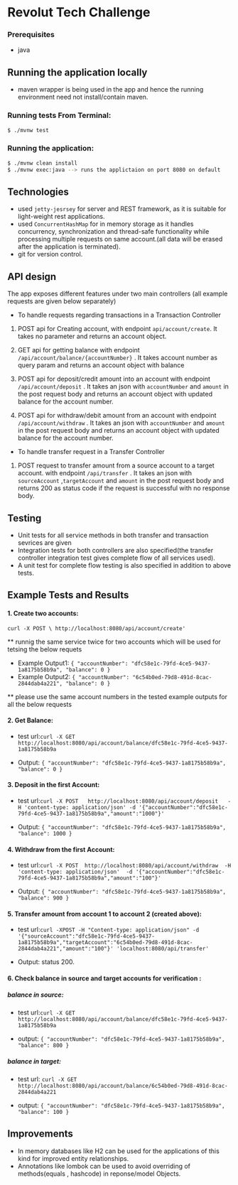 # Revolut Tech Challenge

### Prerequisites
* java 

## Running the application locally

* maven wrapper is being used in the app and hence the running environment need not install/contain maven.

### Running tests From Terminal:

```sh
$ ./mvnw test
```
### Running the application:

```sh
$ ./mvnw clean install 
$ ./mvnw exec:java --> runs the applictaion on port 8080 on default
```

## Technologies

* used `jetty-jesrsey` for server and REST framework, as it is suitable for light-weight rest applications.
* used `ConcurrentHashMap` for in memory storage as it handles concurrency, synchronization and thread-safe functionality while processing multiple requests on same account.(all data will be erased after the application is terminated).
* git for version control.

## API design

The app exposes different features under two main controllers (all example requests are given below separately)

* To handle requests regarding transactions in a Transaction Controller
 
1. POST api for Creating account, with endpoint `api/account/create`. It takes no parameter and returns an account object.

2. GET api for getting balance with endpoint `/api/account/balance/{accountNumber}` . It takes account number as query param and returns an account object with balance 

3. POST api for deposit/credit amount into an account with endpoint `/api/account/deposit` . It takes an json with `accountNumber` and `amount` in the post request body and returns an account object with updated balance for the account number.

4. POST api for withdraw/debit amount from an account with endpoint `/api/account/withdraw` . It takes an json with `accountNumber` and `amount` in the post request body and returns an account object with updated balance for the account number.

* To handle transfer request in a Transfer Controller

1. POST request to transfer amount from a source account to a target account.  with endpoint `/api/transfer` . It takes an json with `sourceAccount` ,`targetAccount` and `amount` in the post request body and returns 200 as status code if the request is successful with no response body.

## Testing

* Unit tests for all service methods in both transfer and transaction sevrices are given 
* Integration tests for both controllers are also specified(the transfer controller integration test gives complete flow of all services used).
* A unit test for complete flow testing is also specified in addition to above tests.



## Example Tests and Results

#### 1. Create two accounts:

`curl -X POST \
  http://localhost:8080/api/account/create' `

** runnig the same service twice for two accounts which will be used for tetsing the below requets
* Example Output1:
`{
    "accountNumber": "dfc58e1c-79fd-4ce5-9437-1a8175b58b9a",
    "balance": 0
}`
* Example Output2:
`{
    "accountNumber": "6c54b0ed-79d8-491d-8cac-2844dab4a221",
    "balance": 0
}`

** please use the same account numbers in the tested example outputs for all the below requests

#### 2. Get Balance: 

* test url:`curl -X GET  http://localhost:8080/api/account/balance/dfc58e1c-79fd-4ce5-9437-1a8175b58b9a `

* Output: 
`{
    "accountNumber": "dfc58e1c-79fd-4ce5-9437-1a8175b58b9a",
    "balance": 0
}`
#### 3. Deposit in the first Account: 

* test url:`curl -X POST   http://localhost:8080/api/account/deposit   -H 'content-type: application/json' -d '{"accountNumber":"dfc58e1c-79fd-4ce5-9437-1a8175b58b9a","amount":"1000"}'`

* Output: 
`{
    "accountNumber": "dfc58e1c-79fd-4ce5-9437-1a8175b58b9a",
    "balance": 1000
}`

#### 4. Withdraw from the first Account: 

* test url:`curl -X POST  http://localhost:8080/api/account/withdraw  -H 'content-type: application/json'  -d '{"accountNumber":"dfc58e1c-79fd-4ce5-9437-1a8175b58b9a","amount":"100"}'	`

* Output: 
`{
    "accountNumber": "dfc58e1c-79fd-4ce5-9437-1a8175b58b9a",
    "balance": 900
}`

#### 5. Transfer amount from account 1 to account 2 (created above):

* test url:`curl -XPOST -H "Content-type: application/json" -d '{"sourceAccount":"dfc58e1c-79fd-4ce5-9437-1a8175b58b9a","targetAccount":"6c54b0ed-79d8-491d-8cac-2844dab4a221","amount":"100"}' 'localhost:8080/api/transfer'`

* Output: status 200.

#### 6. Check balance in source and target accounts for verification :

##### balance in source:

* test url:`curl -X GET  http://localhost:8080/api/account/balance/dfc58e1c-79fd-4ce5-9437-1a8175b58b9a `

* output:
`{
    "accountNumber": "dfc58e1c-79fd-4ce5-9437-1a8175b58b9a",
    "balance": 800
}`

##### balance in target:

* test url: `curl -X GET  http://localhost:8080/api/account/balance/6c54b0ed-79d8-491d-8cac-2844dab4a221 `

* output:
`{
    "accountNumber": "dfc58e1c-79fd-4ce5-9437-1a8175b58b9a",
    "balance": 100
}`


## Improvements
* In memory databases like H2 can be used for the applications of this kind for improved entity relationships.
* Annotations like lombok can be used to avoid overriding of methods(equals , hashcode)  in reponse/model Objects.



